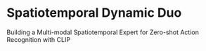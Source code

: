 # Spatiotemporal Dynamic Duo
Building a Multi-modal Spatiotemporal Expert for Zero-shot Action Recognition with CLIP

